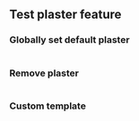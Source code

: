 ## Test plaster feature

### Globally set default plaster

<?code-excerpt "plaster.dart"?>
```
```

### Remove plaster

<?code-excerpt "plaster.txt" plaster="none"?>
```
```

### Custom template

<?code-excerpt "plaster.dart" plaster="/*...*/"?>
```
```

<?code-excerpt "plaster.dart" plaster="/* $defaultPlaster */"?>
```
```
